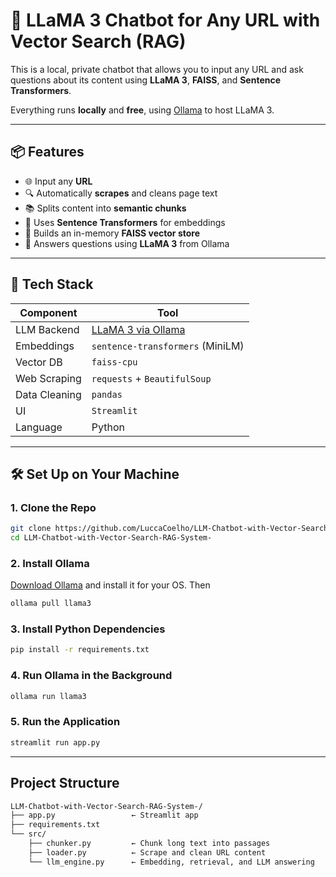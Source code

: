 # 🔗 LLaMA 3 Chatbot for Any URL with Vector Search (RAG)

This is a local, private chatbot that allows you to input any URL and ask questions about its content using **LLaMA 3**, **FAISS**, and **Sentence Transformers**.

Everything runs **locally** and **free**, using [Ollama](https://ollama.com) to host LLaMA 3.

---

## 📦 Features
- 🌐 Input any **URL**
- 🔍 Automatically **scrapes** and cleans page text
- 📚 Splits content into **semantic chunks**
- 📌 Uses **Sentence Transformers** for embeddings
- 🧠 Builds an in-memory **FAISS vector store**
- 🤖 Answers questions using **LLaMA 3** from Ollama

---

## 🧰 Tech Stack

| Component       | Tool                                     |
|---------------- |------------------------------------------|
| LLM Backend     | [LLaMA 3 via Ollama](https://ollama.com) |
| Embeddings      | `sentence-transformers` (MiniLM)         |
| Vector DB       | `faiss-cpu`                              |
| Web Scraping    | `requests` + `BeautifulSoup`             |
| Data Cleaning   | `pandas`                                 |                  
| UI              | `Streamlit`                              |
| Language        | Python                                   |

---

## 🛠️ Set Up on Your Machine

### 1. Clone the Repo

```bash
git clone https://github.com/LuccaCoelho/LLM-Chatbot-with-Vector-Search-RAG-System-.git
cd LLM-Chatbot-with-Vector-Search-RAG-System-
```
### 2. Install Ollama

[Download Ollama](https://ollama.com/download) and install it for your OS. Then
```bash
ollama pull llama3
```

### 3. Install Python Dependencies

```bash
pip install -r requirements.txt
```

### 4. Run Ollama in the Background

```bash
ollama run llama3
```

### 5. Run the Application

```bash
streamlit run app.py
```

---
## Project Structure
```bash
LLM-Chatbot-with-Vector-Search-RAG-System-/
├── app.py                 ← Streamlit app
├── requirements.txt
└── src/
    ├── chunker.py         ← Chunk long text into passages
    ├── loader.py          ← Scrape and clean URL content
    └── llm_engine.py      ← Embedding, retrieval, and LLM answering
```
